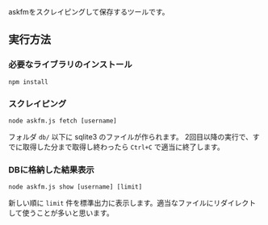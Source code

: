 
askfmをスクレイピングして保存するツールです。

## 実行方法

### 必要なライブラリのインストール

```
npm install
```

### スクレイピング

```
node askfm.js fetch [username]
```

フォルダ `db/` 以下に sqlite3 のファイルが作られます。
2回目以降の実行で、すでに取得した分まで取得し終わったら `Ctrl+C` で適当に終了します。

### DBに格納した結果表示

```
node askfm.js show [username] [limit]
```

新しい順に `limit` 件を標準出力に表示します。適当なファイルにリダイレクトして使うことが多いと思います。
